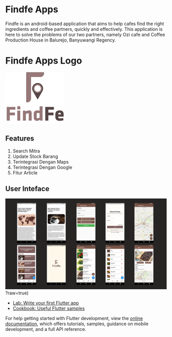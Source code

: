 # Findfe Apps

Findfe is an android-based application that aims to help cafes find the right ingredients and coffee partners, quickly and effectively. This application is here to solve the problems of our two partners, namely Ozi cafe and Coffee Production House in Balurejo, Banyuwangi Regency.

# Findfe Apps Logo
![alt text](https://github.com/muhammadzuama/PBMproject/blob/96ec3e97742e7009ac3d9cc07856c08afcc71d69/images/LOGO.png?raw=true)

## Features
1. Search Mitra
2. Update Stock Barang
3. Terintegrasi Dengan Maps
4. Terintegrasi Dengan Google
5. Fitur Article

## User Inteface
![alt text](https://github.com/muhammadzuama/PBMproject/blob/main/images/ui.png)?raw=true)
- [Lab: Write your first Flutter app](https://docs.flutter.dev/get-started/codelab)
- [Cookbook: Useful Flutter samples](https://docs.flutter.dev/cookbook)

For help getting started with Flutter development, view the
[online documentation](https://docs.flutter.dev/), which offers tutorials,
samples, guidance on mobile development, and a full API reference.
